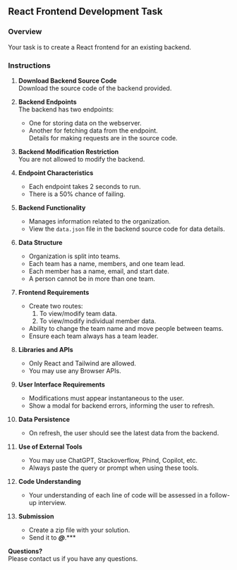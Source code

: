 ## React Frontend Development Task

### Overview

Your task is to create a React frontend for an existing backend.

### Instructions

1. **Download Backend Source Code**  
   Download the source code of the backend provided.

2. **Backend Endpoints**  
   The backend has two endpoints:

   - One for storing data on the webserver.
   - Another for fetching data from the endpoint.  
     Details for making requests are in the source code.

3. **Backend Modification Restriction**  
   You are not allowed to modify the backend.

4. **Endpoint Characteristics**

   - Each endpoint takes 2 seconds to run.
   - There is a 50% chance of failing.

5. **Backend Functionality**

   - Manages information related to the organization.
   - View the `data.json` file in the backend source code for data details.

6. **Data Structure**

   - Organization is split into teams.
   - Each team has a name, members, and one team lead.
   - Each member has a name, email, and start date.
   - A person cannot be in more than one team.

7. **Frontend Requirements**

   - Create two routes:
     1. To view/modify team data.
     2. To view/modify individual member data.
   - Ability to change the team name and move people between teams.
   - Ensure each team always has a team leader.

8. **Libraries and APIs**

   - Only React and Tailwind are allowed.
   - You may use any Browser APIs.

9. **User Interface Requirements**

   - Modifications must appear instantaneous to the user.
   - Show a modal for backend errors, informing the user to refresh.

10. **Data Persistence**

    - On refresh, the user should see the latest data from the backend.

11. **Use of External Tools**

    - You may use ChatGPT, Stackoverflow, Phind, Copilot, etc.
    - Always paste the query or prompt when using these tools.

12. **Code Understanding**

    - Your understanding of each line of code will be assessed in a follow-up interview.

13. **Submission**
    - Create a zip file with your solution.
    - Send it to **_@_**.\*\*\*

**Questions?**  
Please contact us if you have any questions.
